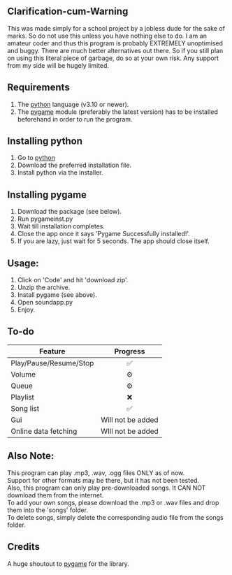 ## Clarification-cum-Warning
This was made simply for a school project by a jobless dude for the sake of marks. So do not use this unless you have nothing else to do.
I am an amateur coder and thus this program is probably EXTREMELY unoptimised and buggy. 
There are much better alternatives out there. So if you still plan on using this literal piece of garbage, do so at your own risk.
Any support from my side will be hugely limited.

## Requirements
1. The [python](https://www.python.org/) language (v3.10 or newer).
2. The [pygame](https://pypi.org/project/pygame/) module (preferably the latest version) has to be installed beforehand in order to run the program.

## Installing python
1. Go to [python](https://www.python.org/downloads)
2. Download the preferred installation file.
3. Install python via the installer.

## Installing pygame
 1. Download the package (see below).
 2. Run pygameinst.py
 3. Wait till installation completes.
 4. Close the app once it says 'Pygame Successfully installed!'.
 5. If you are lazy, just wait for 5 seconds. The app should close itself.

## Usage:
 1. Click on 'Code' and hit 'download zip'.
 2. Unzip the archive.
 3. Install pygame (see above).
 4. Open soundapp.py
 5. Enjoy.

## To-do
<td>
        
| Feature  | Progress |
| ------- | :-------: |
| Play/Pause/Resume/Stop | ✅ |
| Volume   | ⚙️ |
| Queue   | ⚙️ |
| Playlist | :x: |
| Song list | ✅ |
| Gui | Will not be added |
| Online data fetching | WIll not be added |

</td>
  
 ## Also Note:                                                                                                
This program can play .mp3, .wav, .ogg files ONLY as of now.                                              
 Support for other formats may be there, but it has not been tested.                                       
 Also, this program can only play pre-downloaded songs. It CAN NOT download them from the internet.        
 To add your own songs, please download the .mp3 or .wav files and drop them into the 'songs' folder.      
 To delete songs, simply delete the corresponding audio file from the songs folder.

 ## Credits
 A huge shoutout to [pygame](https://pypi.org/project/pygame/) for the library.
